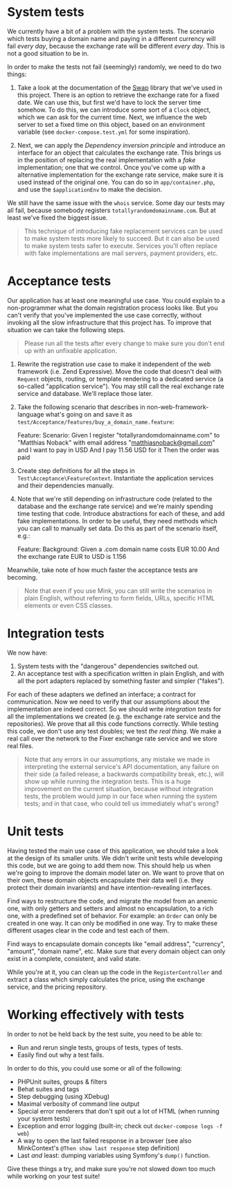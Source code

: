 # System tests

We currently have a bit of a problem with the system tests. The scenario which tests buying a domain name and paying in a different currency will fail *every day*, because the exchange rate will be different *every day*. This is not a good situation to be in.

In order to make the tests not fail (seemingly) randomly, we need to do two things:

1. Take a look at the documentation of the [Swap](https://github.com/florianv/swap) library that we've used in this project. There is an option to retrieve the exchange rate for a fixed date. We can use this, but first we'd have to lock the server time somehow. To do this, we can introduce some sort of a `Clock` object, which we can ask for the current time. Next, we influence the web server to set a fixed time on this object, based on an environment variable (see `docker-compose.test.yml` for some inspiration).

2. Next, we can apply the *Dependency inversion principle* and introduce an interface for an object that calculates the exchange rate.
 This brings us in the position of replacing the real implementation with a *fake* implementation; one that we control.
 Once you've come up with a alternative implementation for the exchange rate service, make sure it is used instead of the original one.
 You can do so in `app/container.php`, and use the `$applicationEnv` to make the decision.

We still have the same issue with the `whois` service. Some day our tests may all fail, because somebody registers `totallyrandomdomainname.com`. But at least we've fixed the biggest issue.

> This technique of introducing fake replacement services can be used to make system tests more likely to succeed.
But it can also be used to make system tests safer to execute.
Services you'll often replace with fake implementations are mail servers, payment providers, etc.

# Acceptance tests

Our application has at least one meaningful use case. You could explain to a non-programmer what the domain registration process looks like. But you can't verify that you've implemented the use case correctly, without invoking all the slow infrastructure that this project has. To improve that situation we can take the following steps.

> Please run all the tests after every change to make sure you don't end up with an unfixable application.

1. Rewrite the registration use case to make it independent of the web framework (i.e. Zend Expressive). Move the code that doesn't deal with `Request` objects, routing, or template rendering to a dedicated service (a so-called "application service"). You may still call the real exchange rate service and database. We'll replace those later. 
2. Take the following scenario that describes in non-web-framework-language what's going on and save it as `test/Acceptance/features/buy_a_domain_name.feature`:

    Feature:
      Scenario:
        Given I register "totallyrandomdomainname.com" to "Matthias Noback" with email address "matthiasnoback@gmail.com" and I want to pay in USD
        And I pay 11.56 USD for it
        Then the order was paid

3. Create step definitions for all the steps in `Test\Acceptance\FeatureContext`. Instantiate the application services and their dependencies manually.
4. Note that we're still depending on infrastructure code (related to the database and the exchange rate service) and we're mainly spending time testing that code. Introduce abstractions for each of these, and add fake implementations. In order to be useful, they need methods which you can call to manually set data. Do this as part of the scenario itself, e.g.:

    Feature:
      Background:
        Given a .com domain name costs EUR 10.00
        And the exchange rate EUR to USD is 1.156

Meanwhile, take note of how much faster the acceptance tests are becoming.

> Note that even if you use Mink, you can still write the scenarios in plain English, without referring to form fields, URLs, specific HTML elements or even CSS classes.

# Integration tests

We now have:

1. System tests with the "dangerous" dependencies switched out. 
2. An acceptance test with a specification written in plain English, and with all the port adapters replaced by something faster and simpler ("fakes"). 

For each of these adapters we defined an interface; a contract for communication. Now we need to verify that our assumptions about the implementation are indeed correct. So we should write *integration tests* for all the implementations we created (e.g. the exchange rate service and the repositories). We prove that all this code functions correctly. While testing this code, we don't use any test doubles; we test *the real thing*. We make a real call over the network to the Fixer exchange rate service and we store real files.

> Note that any errors in our assumptions, any mistake we made in interpreting the external service's API documentation, any failure on their side (a failed release, a backwards compatibility break, etc.), will show up while running the integration tests. This is a huge improvement on the current situation, because without integration tests, the problem would jump in our face when running the system tests; and in that case, who could tell us immediately what's wrong?  

# Unit tests

Having tested the main use case of this application, we should take a look at the design of its smaller units. We didn't write unit tests while developing this code, but we are going to add them now. This should help us when we're going to improve the domain model later on. We want to prove that on their own, these domain objects encapsulate their data well (i.e. they protect their domain invariants) and have intention-revealing interfaces.

Find ways to restructure the code, and migrate the model from an anemic one, with only getters and setters and almost no encapsulation, to a rich one, with a predefined set of behavior. For example: an `Order` can only be created in one way. It can only be modified in one way. Try to make these different usages clear in the code and test each of them.

Find ways to encapsulate domain concepts like "email address", "currency", "amount", "domain name", etc. Make sure that every domain object can only exist in a complete, consistent, and valid state.

While you're at it, you can clean up the code in the `RegisterController` and extract a class which simply calculates the price, using the exchange service, and the pricing repository.

# Working effectively with tests

In order to not be held back by the test suite, you need to be able to:

- Run and rerun single tests, groups of tests, types of tests.
- Easily find out why a test fails.

In order to do this, you could use some or all of the following:

- PHPUnit suites, groups & filters
- Behat suites and tags
- Step debugging (using XDebug)
- Maximal verbosity of command line output
- Special error renderers that don't spit out a lot of HTML (when running your system tests)
- Exception and error logging (built-in; check out `docker-compose logs -f web`)
- A way to open the last failed response in a browser (see also MinkContext's `@Then show last response` step definition)
- Last *and* least: dumping variables using Symfony's `dump()` function.

Give these things a try, and make sure you're not slowed down too much while working on your test suite! 
